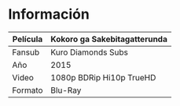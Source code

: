 # Información

| Película | Kokoro ga Sakebitagatterunda |
| --- | --- |
| Fansub | Kuro Diamonds Subs |
| Año | 2015 |
| Video | 1080p BDRip Hi10p TrueHD |
| Formato | Blu-Ray |